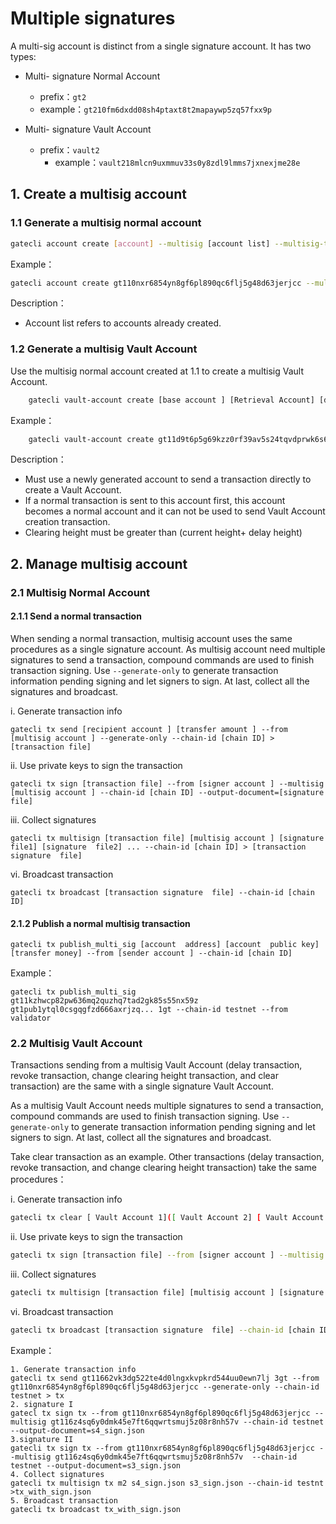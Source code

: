# Multiple signatures 

A multi-sig account is distinct from a single signature account. It has two types:

- Multi- signature  Normal Account
	- prefix：`gt2`
	- example：`gt210fm6dxdd08sh4ptaxt8t2mapaywp5zq57fxx9p`

- Multi- signature Vault Account
  - prefix：`vault2`
	- example：`vault218mlcn9uxmmuv33s0y8zdl9lmms7jxnexjme28e`

## 1. Create a multisig account 

### 1.1 Generate a multisig  normal account

```bash
gatecli account create [account] --multisig [account list] --multisig-threshold [minimum effective amount]
```		    
Example：

```bash
gatecli account create gt110nxr6854yn8gf6pl890qc6flj5g48d63jerjcc --multisig gt110nxr6.....,gt113454xdr..... --multisig-threshold 2
```
Description：

* Account list refers to accounts already created.

### 1.2 Generate a multisig  Vault Account

Use the  multisig  normal account created at 1.1 to create a  multisig  Vault Account.

```bash
	gatecli vault-account create [base account ] [Retrieval Account] [delay height] [clearing height] [transfer token amount ]--from [sender account ]--chain-id [chain ID]
```
	
Example：
```bash
	gatecli vault-account create gt11d9t6p5g69kzz0rf39av5s24tqvdprwk6s6a57r gt11cmsfq3hmzzhze2z3mgrxq5x8ndhq6nkxyu9l2l 38 300 30gt --from gt110nxr6854yn8gf6pl890qc6flj5g48d63jerjcc --chain-id testnet
```

Description：

* Must use a newly generated account to send a transaction directly to create a Vault Account. 
* If a normal transaction is sent to this account first, this account becomes a normal account and it can not be used to send Vault Account creation transaction.
* Clearing height must be greater than (current height+ delay height)

## 2. Manage multisig account 

### 2.1 Multisig  Normal Account 

#### 2.1.1 Send a normal transaction 
When sending a normal transaction, multisig account uses the same procedures as a single signature account.  As multisig account need multiple signatures to send  a transaction, compound commands are used to finish transaction signing. Use `--generate-only` to generate  transaction information pending signing and  let signers to sign. At last, collect all the signatures  and broadcast.
	
 i. Generate transaction info  
	
	gatecli tx send [recipient account ] [transfer amount ] --from [multisig account ] --generate-only --chain-id [chain ID] > [transaction file]
	
ii.  Use private keys to sign the transaction
  

	gatecli tx sign [transaction file] --from [signer account ] --multisig [multisig account ] --chain-id [chain ID] --output-document=[signature  file]
	
iii. Collect signatures 

	gatecli tx multisign [transaction file] [multisig account ] [signature  file1] [signature  file2] ... --chain-id [chain ID] > [transaction signature  file]
	
vi.	Broadcast transaction  
 
	gatecli tx broadcast [transaction signature  file] --chain-id [chain ID]
	
#### 2.1.2 Publish a normal multisig  transaction
    gatecli tx publish_multi_sig [account  address] [account  public key] [transfer money] --from [sender account ] --chain-id [chain ID]
    
Example：

	gatecli tx publish_multi_sig gt11kzhwcp82pw636mq2quzhq7tad2gk85s55nx59z gt1pub1ytql0csgqgfzd666axrjzq... 1gt --chain-id testnet --from validator

### 2.2 Multisig Vault Account
Transactions sending from a multisig Vault Account (delay  transaction, revoke transaction, change clearing height transaction, and clear transaction) are the same with a single signature  Vault Account.

As a multisig Vault Account needs multiple signatures to send a transaction, compound commands are used to finish transaction signing. Use `--generate-only` to generate  transaction information pending signing and  let signers to sign. At last, collect all the signatures  and broadcast.

Take clear transaction as an example. Other transactions (delay transaction, revoke transaction, and change clearing height transaction) take the same procedures：

i. Generate transaction info

```bash
gatecli tx clear [ Vault Account 1]([ Vault Account 2] [ Vault Account 3]...) --from [sender] --generate-only --chain-id [chain ID] > [transaction file]
```

ii.  Use private keys to sign the transaction

```bash
gatecli tx sign [transaction file] --from [signer account ] --multisig [multisig account ] --chain-id [chain ID] --output-document=[signature  file]
```

iii. Collect signatures

```bash
gatecli tx multisign [transaction file] [multisig account ] [signature  file1] [signature  file2] ... --chain-id [chain ID] > [transaction signature file]
```

vi. Broadcast transaction

```bash
gatecli tx broadcast [transaction signature  file] --chain-id [chain ID]
```

Example：  

	1. Generate transaction info
	gatecli tx send gt11662vk3dg522te4d0lngxkvpkrd544uu0ewn7lj 3gt --from gt110nxr6854yn8gf6pl890qc6flj5g48d63jerjcc --generate-only --chain-id testnet > tx
	2. signature I
	gatecl tx sign tx --from gt110nxr6854yn8gf6pl890qc6flj5g48d63jerjcc --multisig gt116z4sq6y0dmk45e7ft6qqwrtsmuj5z08r8nh57v --chain-id testnet --output-document=s4_sign.json
	3.signature II
	gatecli tx sign tx --from gt110nxr6854yn8gf6pl890qc6flj5g48d63jerjcc --multisig gt116z4sq6y0dmk45e7ft6qqwrtsmuj5z08r8nh57v  --chain-id testnet --output-document=s3_sign.json
	4. Collect signatures
	gatecli tx multisign tx m2 s4_sign.json s3_sign.json --chain-id testnt >tx_with_sign.json
	5. Broadcast transaction
	gatecli tx broadcast tx_with_sign.json
